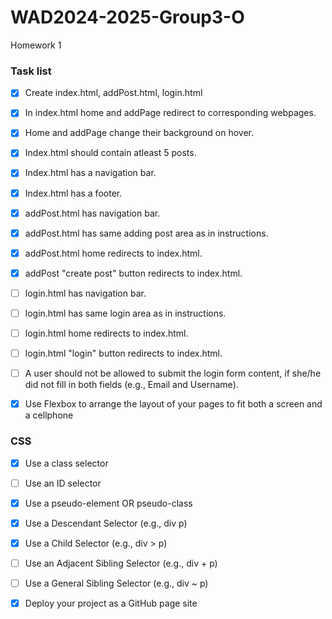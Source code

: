 # WAD2024-2025-Group3-O
Homework 1


### Task list

- [x] Create index.html, addPost.html, login.html
- [x] In index.html home and addPage redirect to corresponding webpages.
- [x] Home and addPage change their background on hover.
- [x] Index.html should contain atleast 5 posts.
- [x] Index.html has a navigation bar.
- [x] Index.html has a footer.
- [x] addPost.html has navigation bar.
- [x] addPost.html has same adding post area as in instructions.
- [x] addPost.html home redirects to index.html.
- [x] addPost "create post" button redirects to index.html.
- [ ] login.html has navigation bar.
- [ ] login.html has same login area as in instructions.
- [ ] login.html home redirects to index.html.
- [ ] login.html "login" button redirects to index.html.
- [ ] A user should not be allowed to submit the login form content, if she/he did not fill in both fields (e.g., Email and Username).
- [x] Use Flexbox to arrange the layout of your pages to fit both a screen and a cellphone


### CSS
- [x] Use a class selector
- [ ] Use an ID selector
- [x] Use a pseudo-element OR pseudo-class
- [x] Use a Descendant Selector (e.g., div p)
- [x] Use a Child Selector (e.g., div > p)
- [ ] Use an Adjacent Sibling Selector (e.g., div + p)
- [ ] Use a General Sibling Selector (e.g., div ~ p)


- [x] Deploy your project as a GitHub page site
